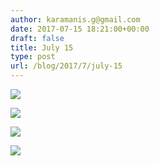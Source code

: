 ```yaml
---
author: karamanis.g@gmail.com
date: 2017-07-15 18:21:00+00:00
draft: false
title: July 15
type: post
url: /blog/2017/7/july-15
---
```




  
   ![](/images/2017-07-15-20177july-15/FullSizeRender+2.jpg)

  

  
   ![](/images/2017-07-15-20177july-15/FullSizeRender+3.jpg)

  

  
   ![](/images/2017-07-15-20177july-15/FullSizeRender+5.jpg)

  

  
   ![](/images/2017-07-15-20177july-15/FullSizeRender.jpg)

  


